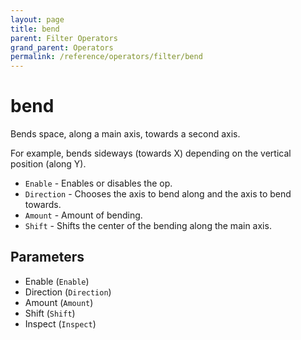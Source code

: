 ```yaml
---
layout: page
title: bend
parent: Filter Operators
grand_parent: Operators
permalink: /reference/operators/filter/bend
---
```


# bend

Bends space, along a main axis, towards a second axis.

For example, bends sideways (towards X) depending on the vertical position (along Y).

* `Enable` - Enables or disables the op.
* `Direction` - Chooses the axis to bend along and the axis to bend towards.
* `Amount` - Amount of bending.
* `Shift` - Shifts the center of the bending along the main axis.

## Parameters

* Enable (`Enable`)
* Direction (`Direction`)
* Amount (`Amount`)
* Shift (`Shift`)
* Inspect (`Inspect`)
